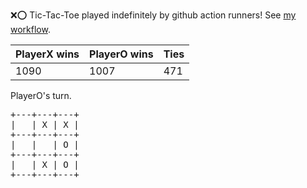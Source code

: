 :x::o: Tic-Tac-Toe played indefinitely by github action runners! See [my workflow](.github/workflows/play.yaml).

|PlayerX wins|PlayerO wins|Ties|
|-|-|-|
|1090|1007|471|

PlayerO's turn.

<pre>
+---+---+---+
|   | X | X |
+---+---+---+
|   |   | O |
+---+---+---+
|   | X | O |
+---+---+---+
</pre>
